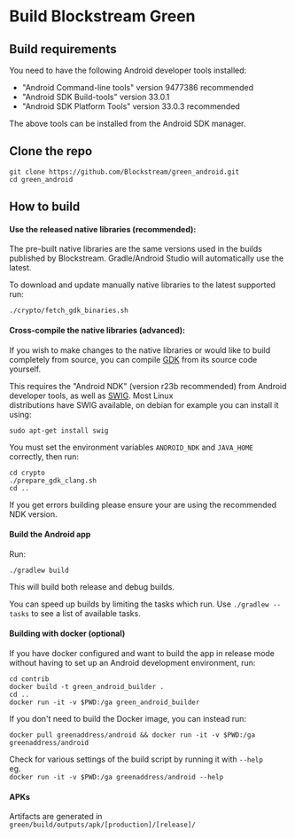 # Build Blockstream Green

## Build requirements

You need to have the following Android developer tools installed:

- "Android Command-line tools" version 9477386 recommended
- "Android SDK Build-tools" version 33.0.1
- "Android SDK Platform Tools" version 33.0.3 recommended

The above tools can be installed from the Android SDK manager.

## Clone the repo

``` 
git clone https://github.com/Blockstream/green_android.git 
cd green_android 
```

## How to build

#### Use the released native libraries (recommended):

The pre-built native libraries are the same versions used in the builds    
published by Blockstream. Gradle/Android Studio will automatically use the latest.

To download and update manually native libraries to the latest supported run:

``` ./crypto/fetch_gdk_binaries.sh ```

#### Cross-compile the native libraries (advanced):

If you wish to make changes to the native libraries or would like to build    
completely from source, you can compile [GDK](https://github.com/Blockstream/gdk) from its source code yourself.

This requires the "Android NDK" (version r23b recommended) from Android    
developer tools, as well as [SWIG](http://www.swig.org/). Most Linux    
distributions have SWIG available, on debian for example you can install it
using:

`sudo apt-get install swig`

You must set the environment variables `ANDROID_NDK` and `JAVA_HOME` correctly, then run:
```  
cd crypto  
./prepare_gdk_clang.sh  
cd ..  
```  

If you get errors building please ensure your are using the recommended NDK
version.

#### Build the Android app

Run:

`./gradlew build`

This will build both release and debug builds.

You can speed up builds by limiting the tasks which run. Use `./gradlew --tasks` to see a list of available tasks.

#### Building with docker (optional)

If you have docker configured and want to build the app in release mode
without having to set up an Android development environment, run:

``` 
cd contrib 
docker build -t green_android_builder . 
cd ..  
docker run -it -v $PWD:/ga green_android_builder
```  

If you don't need to build the Docker image, you can instead run:

`docker pull greenaddress/android && docker run -it -v $PWD:/ga greenaddress/android`

Check for various settings of the build script by running it with `--help`  
eg.   
`docker run -it -v $PWD:/ga greenaddress/android --help`

#### APKs
Artifacts are generated in `green/build/outputs/apk/[production]/[release]/`
